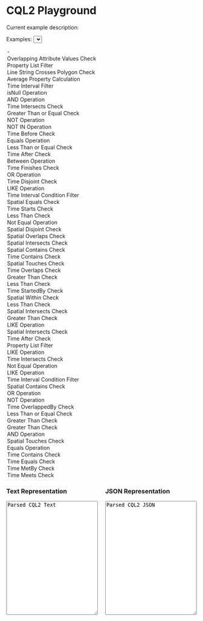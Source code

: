 <script src="https://ajax.googleapis.com/ajax/libs/jquery/3.7.1/jquery.min.js"></script>
<link href="https://cdnjs.cloudflare.com/ajax/libs/select2/4.0.13/css/select2.min.css" rel="stylesheet" />
<script src="https://cdnjs.cloudflare.com/ajax/libs/select2/4.0.13/js/select2.min.js"></script>

<style>
.container {
    display: flex;
    flex-direction: row;
    gap: 20px;
    width: 100%;
}


.editor {
    flex: 1; /* Makes each take up equal space */
    min-width: 45%; /* Prevents excessive shrinking */
}

.right-panel {
    display: flex;
    flex-direction: row; /* Ensures they are side by side */
    gap: 20px;
    width: 100%;
}

textarea {
    width: 100%;
    box-sizing: border-box;
    min-height: 300px; /* Ensures they have enough height */
}

.select2-container {
    max-width: 100%;
    width: auto !important;
    min-width: 200px;
}

.select2-container--default .select2-selection--single {
    height: 34px !important;
    font-size: 14px;
}

.select2-dropdown {
    min-width: 100% !important;
    max-width: 600px;
}

.select2-search__field {
    font-size: 14px !important;
    padding: 4px !important;
}

/* Responsive behavior for smaller screens */
@media (max-width: 768px) {
    .right-panel {
        flex-direction: column; /* Stack on smaller screens */
    }
}
</style>

<script type="module">
  import init, { CQL2 } from '../pkg/cql2_wasm.js';

  await init();
  window.CQL2 = CQL2;
  $(document).ready(function(){
    console.log("Ready");
    console.log("window.cql2", window.CQL2);

    function check(source) {
        let valid = false;
        let txt = $("#cql2text").val();
        let jsn = $("#cql2json").val();

        try {
            if (source === "text") {
                let e = new window.CQL2(txt);
                valid = e.is_valid();
                txt = e.to_text();
                jsn = e.to_json_pretty();
            } else if (source === "json") {
                let e = new window.CQL2(jsn);
                valid = e.is_valid();
                txt = e.to_text();
                jsn = e.to_json_pretty();
            }
        } catch(error) {
            console.log(error);
        }

        console.log(valid, txt, jsn);
        $("#cqlvalid").prop("checked", valid);
        $("#cql2text").val(txt).css({"background-color": valid ? "#90EE90" : "pink"});
        $("#cql2json").val(jsn).css({"background-color": valid ? "#90EE90" : "pink"});
    }

    $("#cql2text").on('input propertychange', function() { check("text"); });
    $("#cql2json").on('input propertychange', function() { check("json"); });

    $("#examples").change(function(){
        let selectedOption = $('#examples').find(":selected");
        let sel = selectedOption.val();
        let description = selectedOption.attr("title");

        if (sel.startsWith("{")) {
            let j = JSON.parse(sel);
            sel = JSON.stringify(j, null, 2);
        }

        $("#cql2text").val(sel);
        $("#cql2json").val(sel);  // Sync both fields
        $("#examples").prop("selectedIndex", 0);
        $("#example-description").text("Current example description: " + description);
        check("text");
    });

    $('#examples').select2({
        placeholder: "Search or select an example...",
        allowClear: true,
        width: '100%'
    });

    check("text"); // Initial validation
});
</script>

<h1>CQL2 Playground</h1>

<p id="example-description" style="margin-bottom: 5px;">Current example description: </p>

Examples: 
<select id="examples" class="searchable-dropdown">
  <option value=''>-</option>
  <option value="{  &quot;op&quot;: &quot;a_overlaps&quot;,  &quot;args&quot;: [    { &quot;property&quot;: &quot;values&quot; },    [ { &quot;timestamp&quot;: &quot;2012-08-10T05:30:00Z&quot; }, { &quot;date&quot;: &quot;2010-02-10&quot; }, false ]  ]}" title="Checks for overlapping attribute values within a specified date range.">Overlapping Attribute Values Check</option>
<option value="{  &quot;op&quot;: &quot;in&quot;,  &quot;args&quot;: [    { &quot;property&quot;: &quot;eo:cloud_cover&quot; },    [ 0.1, 0.2 ]  ]}" title="Filters features based on a property being in a specified list.">Property List Filter</option>
<option value="{  &quot;op&quot;: &quot;s_crosses&quot;,  &quot;args&quot;: [    {      &quot;type&quot;: &quot;LineString&quot;,      &quot;coordinates&quot;: [        [ 43.72992, -79.2998 ], [ 43.73005, -79.2991 ], [ 43.73006, -79.2984 ],        [ 43.73140, -79.2956 ], [ 43.73259, -79.2950 ], [ 43.73266, -79.2945 ],        [ 43.73320, -79.2936 ], [ 43.73378, -79.2936 ], [ 43.73486, -79.2917 ]      ]    },    {      &quot;type&quot;: &quot;Polygon&quot;,      &quot;coordinates&quot;: [        [          [ 43.7286, -79.2986 ], [ 43.7311, -79.2996 ], [ 43.7323, -79.2972 ],          [ 43.7326, -79.2971 ], [ 43.7350, -79.2981 ], [ 43.7350, -79.2982 ],          [ 43.7352, -79.2982 ], [ 43.7357, -79.2956 ], [ 43.7337, -79.2948 ],          [ 43.7343, -79.2933 ], [ 43.7339, -79.2923 ], [ 43.7327, -79.2947 ],          [ 43.7320, -79.2942 ], [ 43.7322, -79.2937 ], [ 43.7306, -79.2930 ],          [ 43.7303, -79.2930 ], [ 43.7299, -79.2928 ], [ 43.7286, -79.2986 ]        ]      ]    }  ]}" title="Checks if a line string crosses a specified polygon.">Line String Crosses Polygon Check</option>
<option value="{ &quot;op&quot;: &quot;avg&quot;, &quot;args&quot;: [ { &quot;property&quot;: &quot;windSpeed&quot; } ] }" title="Computes the average of a specified property.">Average Property Calculation</option>
<option value="{  &quot;op&quot;: &quot;t_during&quot;,  &quot;args&quot;: [    {&quot;interval&quot;: [{ &quot;property&quot;: &quot;starts_at&quot; }, { &quot;property&quot;: &quot;ends_at&quot; }]},    {&quot;interval&quot;: [&quot;2005-01-10&quot;, &quot;2010-02-10&quot;]    }  ]}" title="Filters features based on a time interval condition.">Time Interval Filter</option>
<option value="{  &quot;op&quot;: &quot;isNull&quot;,  &quot;args&quot;: [ { &quot;property&quot;: &quot;value&quot; } ]}" title="Performs a isNull operation on properties.">isNull Operation</option>
<option value="{  &quot;op&quot;: &quot;and&quot;,  &quot;args&quot;: [    {      &quot;op&quot;: &quot;=&quot;,      &quot;args&quot;: [        { &quot;property&quot;: &quot;swimming_pool&quot; },        true      ]    },    {      &quot;op&quot;: &quot;or&quot;,      &quot;args&quot;: [        {          &quot;op&quot;: &quot;>&quot;,          &quot;args&quot;: [            { &quot;property&quot;: &quot;floors&quot; },            5          ]        },        {          &quot;op&quot;: &quot;like&quot;,          &quot;args&quot;: [            { &quot;property&quot;: &quot;material&quot; },            &quot;brick%&quot;          ]        },        {          &quot;op&quot;: &quot;like&quot;,          &quot;args&quot;: [            { &quot;property&quot;: &quot;material&quot; },            &quot;%brick&quot;          ]        }      ]    }  ]}" title="Performs a and operation on properties.">AND Operation</option>
<option value="{  &quot;op&quot;: &quot;t_intersects&quot;,  &quot;args&quot;: [    { &quot;interval&quot;: [ { &quot;property&quot;: &quot;starts_at&quot; }, { &quot;property&quot;: &quot;ends_at&quot; } ] },    { &quot;interval&quot;: [ &quot;1991-10-07T08:21:06.393262Z&quot;, &quot;2010-02-10T05:29:20.073225Z&quot; ] }  ]}" title="Performs a t_intersects operation on properties.">Time Intersects Check</option>
<option value="{  &quot;op&quot;: &quot;>=&quot;,  &quot;args&quot;: [    { &quot;property&quot;: &quot;updated&quot; },    { &quot;date&quot;: &quot;1970-01-01&quot; }  ]}" title="Performs a >= operation on properties.">Greater Than or Equal Check</option>
<option value="{  &quot;op&quot;: &quot;not&quot;,  &quot;args&quot;: [    {      &quot;op&quot;: &quot;like&quot;,      &quot;args&quot;: [        { &quot;property&quot;: &quot;name&quot; },        &quot;foo%&quot;      ]    }  ]}" title="Performs a not operation on properties.">NOT Operation</option>
<option value="{  &quot;op&quot;: &quot;not&quot;,  &quot;args&quot;: [    {      &quot;op&quot;: &quot;in&quot;,      &quot;args&quot;: [        { &quot;property&quot;: &quot;category&quot; },        [ 1, 2, 3, 4 ]      ]    }  ]}" title="Performs a not operation on properties.">NOT IN Operation</option>
<option value="{  &quot;op&quot;: &quot;t_before&quot;,  &quot;args&quot;: [    { &quot;property&quot;: &quot;built&quot; },    { &quot;date&quot;: &quot;2015-01-01&quot; }  ]}" title="Performs a t_before operation on properties.">Time Before Check</option>
<option value="{  &quot;op&quot;: &quot;=&quot;,  &quot;args&quot;: [    0,    {      &quot;op&quot;: &quot;%&quot;,      &quot;args&quot;: [ { &quot;property&quot;: &quot;foo&quot; }, 2 ]    }  ]}" title="Performs a = operation on properties.">Equals Operation</option>
<option value="{  &quot;op&quot;: &quot;<=&quot;,  &quot;args&quot;: [    { &quot;property&quot;: &quot;value&quot; },    {      &quot;op&quot;: &quot;^&quot;,      &quot;args&quot;: [ 2, { &quot;property&quot;: &quot;foo&quot; } ]    }  ]}" title="Performs a <= operation on properties.">Less Than or Equal Check</option>
<option value="{  &quot;op&quot;: &quot;t_after&quot;,  &quot;args&quot;: [    { &quot;property&quot;: &quot;built&quot; },    { &quot;date&quot;: &quot;2012-06-05&quot; }  ]}" title="Performs a t_after operation on properties.">Time After Check</option>
<option value="{  &quot;op&quot;: &quot;between&quot;,  &quot;args&quot;: [    { &quot;property&quot;: &quot;value&quot; },    10, 20  ]}" title="Performs a between operation on properties.">Between Operation</option>
<option value="{  &quot;op&quot;: &quot;t_finishes&quot;,  &quot;args&quot;: [    { &quot;interval&quot;: [ { &quot;property&quot;: &quot;starts_at&quot; }, { &quot;property&quot;: &quot;ends_at&quot; } ] },    { &quot;interval&quot;: [ &quot;1991-10-07&quot;, &quot;2010-02-10T05:29:20.073225Z&quot; ] }  ]}" title="Performs a t_finishes operation on properties.">Time Finishes Check</option>
<option value="{  &quot;op&quot;: &quot;or&quot;,  &quot;args&quot;: [    {      &quot;op&quot;: &quot;and&quot;,      &quot;args&quot;: [        {          &quot;op&quot;: &quot;>&quot;,          &quot;args&quot;: [            { &quot;property&quot;: &quot;floors&quot; },            5          ]        },        {          &quot;op&quot;: &quot;=&quot;,          &quot;args&quot;: [            { &quot;property&quot;: &quot;material&quot; },            &quot;brick&quot;          ]        }      ]    },    {      &quot;op&quot;: &quot;=&quot;,      &quot;args&quot;: [        { &quot;property&quot;: &quot;swimming_pool&quot; },        true      ]    }  ]}" title="Performs a or operation on properties.">OR Operation</option>
<option value="{  &quot;op&quot;: &quot;t_disjoint&quot;,  &quot;args&quot;: [    { &quot;interval&quot;: [ &quot;..&quot;, &quot;2005-01-10T01:01:01.393216Z&quot; ] },    { &quot;interval&quot;: [ { &quot;property&quot;: &quot;starts_at&quot; }, { &quot;property&quot;: &quot;ends_at&quot; } ] }  ]}" title="Performs a t_disjoint operation on properties.">Time Disjoint Check</option>
<option value="{  &quot;op&quot;: &quot;like&quot;,  &quot;args&quot;: [    { &quot;property&quot;: &quot;name&quot; },    &quot;Smith%&quot;  ]}" title="Performs a like operation on properties.">LIKE Operation</option>
<option value="{  &quot;op&quot;: &quot;t_during&quot;,  &quot;args&quot;: [    { &quot;interval&quot;: [ &quot;1969-07-20T20:17:40Z&quot;, &quot;1969-07-21T17:54:00Z&quot; ] },    { &quot;interval&quot;: [ &quot;1969-07-16T13:32:00Z&quot;, &quot;1969-07-24T16:50:35Z&quot; ] }  ]}" title="Filters features based on a time interval condition.">Time Interval Condition Filter</option>
<option value="{  &quot;op&quot;: &quot;s_equals&quot;,  &quot;args&quot;: [    {      &quot;type&quot;: &quot;MultiPoint&quot;,      &quot;coordinates&quot;: [ [ 180.0, -0.5 ],                       [ 179.0, -47.121701 ],                       [ 180.0, -0.0 ],                       [ 33.470475, -0.99999 ],                       [ 179.0, -15.333062 ] ]    },    { &quot;property&quot;: &quot;geometry&quot; }  ]}" title="Performs a s_equals operation on properties.">Spatial Equals Check</option>
<option value="{  &quot;op&quot;: &quot;t_starts&quot;,  &quot;args&quot;: [    { &quot;interval&quot;: [ { &quot;property&quot;: &quot;starts_at&quot; }, { &quot;property&quot;: &quot;ends_at&quot; } ] },    { &quot;interval&quot;: [ &quot;1991-10-07T08:21:06.393262Z&quot;, &quot;..&quot; ] }  ]}" title="Performs a t_starts operation on properties.">Time Starts Check</option>
<option value="{  &quot;op&quot;: &quot;<&quot;,  &quot;args&quot;: [    {      &quot;op&quot;: &quot;avg&quot;,      &quot;args&quot;: [ { &quot;property&quot;: &quot;windSpeed&quot; } ]    },    4  ]}" title="Performs a < operation on properties.">Less Than Check</option>
<option value="{  &quot;op&quot;: &quot;<>&quot;,  &quot;args&quot;: [    { &quot;property&quot;: &quot;id&quot; },    &quot;fa7e1920-9107-422d-a3db-c468cbc5d6df&quot;  ]}" title="Performs a <> operation on properties.">Not Equal Operation</option>
<option value="{  &quot;op&quot;: &quot;s_disjoint&quot;,  &quot;args&quot;: [    { &quot;property&quot;: &quot;geometry&quot; },    {      &quot;type&quot;: &quot;MultiPolygon&quot;,      &quot;coordinates&quot;: [ [ [ [ 144.022387, 45.176126 ],                           [ -1.1, 0.0 ],                           [ 180.0, 47.808086 ],                           [ 144.022387, 45.176126 ] ] ] ]    }  ]}" title="Performs a s_disjoint operation on properties.">Spatial Disjoint Check</option>
<option value="{  &quot;op&quot;: &quot;s_overlaps&quot;,  &quot;args&quot;: [    { &quot;property&quot;: &quot;geometry&quot; },    { &quot;bbox&quot;: [ -179.912109, 1.9, 180.0, 16.897016 ] }  ]}" title="Performs a s_overlaps operation on properties.">Spatial Overlaps Check</option>
<option value="{  &quot;op&quot;: &quot;s_intersects&quot;,  &quot;args&quot;: [    { &quot;property&quot;: &quot;geometry&quot; },    {      &quot;type&quot;: &quot;Point&quot;,      &quot;coordinates&quot;: [ 36.319836, 32.288087 ]    }  ]}" title="Performs a s_intersects operation on properties.">Spatial Intersects Check</option>
<option value="{  &quot;op&quot;: &quot;s_contains&quot;,  &quot;args&quot;: [    { &quot;property&quot;: &quot;geometry&quot; },    {      &quot;type&quot;: &quot;Point&quot;,      &quot;coordinates&quot;: [ -3.508362, -1.754181 ]    }  ]}" title="Performs a s_contains operation on properties.">Spatial Contains Check</option>
<option value="{  &quot;op&quot;: &quot;t_contains&quot;,  &quot;args&quot;: [    { &quot;interval&quot;: [ &quot;2000-01-01T00:00:00Z&quot;, &quot;2005-01-10T01:01:01.393216Z&quot; ] },    { &quot;interval&quot;: [ { &quot;property&quot;: &quot;starts_at&quot; }, { &quot;property&quot;: &quot;ends_at&quot; } ] }      ]}" title="Performs a t_contains operation on properties.">Time Contains Check</option>
<option value="{  &quot;op&quot;: &quot;s_touches&quot;,  &quot;args&quot;: [    { &quot;property&quot;: &quot;geometry&quot; },    {      &quot;type&quot;: &quot;MultiLineString&quot;,      &quot;coordinates&quot;: [ [ [ -1.9, -0.99999 ],                         [ 75.292574, 1.5 ],                         [ -0.5, -4.016458 ],                         [ -31.708594, -74.743801 ],                         [ 179.0, -90.0 ] ],                       [ [ -1.9, -1.1 ],                         [ 1.5, 8.547371 ] ] ]    }  ]}" title="Performs a s_touches operation on properties.">Spatial Touches Check</option>
<option value="{  &quot;op&quot;: &quot;t_overlaps&quot;,  &quot;args&quot;: [    { &quot;interval&quot;: [ { &quot;property&quot;: &quot;starts_at&quot; }, { &quot;property&quot;: &quot;ends_at&quot; } ] },    { &quot;interval&quot;: [ &quot;1991-10-07T08:21:06.393262Z&quot;, &quot;1992-10-09T08:08:08.393473Z&quot; ] }  ]}" title="Performs a t_overlaps operation on properties.">Time Overlaps Check</option>
<option value="{  &quot;op&quot;: &quot;>&quot;,  &quot;args&quot;: [    {      &quot;op&quot;: &quot;-&quot;,      &quot;args&quot;: [        { &quot;property&quot;: &quot;balance&quot; },        150.0      ]    },    0  ]}" title="Performs a > operation on properties.">Greater Than Check</option>
<option value="{  &quot;op&quot;: &quot;<&quot;,  &quot;args&quot;: [    { &quot;property&quot;: &quot;value&quot; },    10  ]}" title="Performs a < operation on properties.">Less Than Check</option>
<option value="{  &quot;op&quot;: &quot;t_startedBy&quot;,  &quot;args&quot;: [    { &quot;interval&quot;: [ &quot;1991-10-07T08:21:06.393262Z&quot;, &quot;2010-02-10T05:29:20.073225Z&quot; ] },    { &quot;interval&quot;: [ { &quot;property&quot;: &quot;starts_at&quot; }, { &quot;property&quot;: &quot;ends_at&quot; } ] }  ]}" title="Performs a t_startedBy operation on properties.">Time StartedBy Check</option>
<option value="{  &quot;op&quot;: &quot;s_within&quot;,  &quot;args&quot;: [    {      &quot;type&quot;: &quot;Polygon&quot;,      &quot;coordinates&quot;: [ [ [ -49.88024, 0.5, -75993.341684 ],                         [ -1.5, -0.99999, -100000.0 ],                         [ 0.0, 0.5, -0.333333 ],                         [ -49.88024, 0.5, -75993.341684 ] ],                       [ [ -65.887123, 2.00001, -100000.0 ],                         [ 0.333333, -53.017711, -79471.332949 ],                         [ 180.0, 0.0, 1852.616704 ],                         [ -65.887123, 2.00001, -100000.0 ] ] ]    },    { &quot;property&quot;: &quot;geometry&quot; }  ]}" title="Performs a s_within operation on properties.">Spatial Within Check</option>
<option value="{  &quot;op&quot;: &quot;<&quot;,  &quot;args&quot;: [    { &quot;property&quot;: &quot;value&quot; },    {      &quot;op&quot;: &quot;-&quot;,      &quot;args&quot;: [        { &quot;property&quot;: &quot;foo&quot; },        10      ]    }  ]}" title="Performs a < operation on properties.">Less Than Check</option>
<option value="{  &quot;op&quot;: &quot;s_intersects&quot;,  &quot;args&quot;: [    { &quot;property&quot;: &quot;geometry&quot; },    {      &quot;type&quot;: &quot;Polygon&quot;,      &quot;coordinates&quot;: [ [ [ -10, -10 ], [ 10, -10 ], [ 10, 10 ], [ -10, -10 ] ] ]    }  ]}" title="Performs a s_intersects operation on properties.">Spatial Intersects Check</option>
<option value="{  &quot;op&quot;: &quot;>&quot;,  &quot;args&quot;: [    { &quot;property&quot;: &quot;value&quot; },    10  ]}" title="Performs a > operation on properties.">Greater Than Check</option>
<option value="{  &quot;op&quot;: &quot;like&quot;,  &quot;args&quot;: [    { &quot;property&quot;: &quot;owner&quot; },    &quot;Mike%&quot;  ]}" title="Performs a like operation on properties.">LIKE Operation</option>
<option value="{  &quot;op&quot;: &quot;s_intersects&quot;,  &quot;args&quot;: [    { &quot;property&quot;: &quot;geometry&quot; },    { &quot;bbox&quot;: [ -128.098193, -1.1, -99999.0, 180.0, 90.0, 100000.0 ] }  ]}" title="Performs a s_intersects operation on properties.">Spatial Intersects Check</option>
<option value="{  &quot;op&quot;: &quot;t_after&quot;,  &quot;args&quot;: [    { &quot;property&quot;: &quot;updated_at&quot; },    { &quot;date&quot;: &quot;2010-02-10&quot; }  ]}" title="Performs a t_after operation on properties.">Time After Check</option>
<option value="{  &quot;op&quot;: &quot;in&quot;,  &quot;args&quot;: [    {      &quot;op&quot;: &quot;casei&quot;,      &quot;args&quot;: [ { &quot;property&quot;: &quot;road_class&quot; } ]    },    [      { &quot;op&quot;: &quot;casei&quot;, &quot;args&quot;: [ &quot;Οδος&quot; ] },      { &quot;op&quot;: &quot;casei&quot;, &quot;args&quot;: [ &quot;Straße&quot; ] }    ]  ]}" title="Filters features based on a property being in a specified list.">Property List Filter</option>
<option value="{  &quot;op&quot;: &quot;like&quot;,  &quot;args&quot;: [    { &quot;op&quot;: &quot;casei&quot;, &quot;args&quot;: [ { &quot;property&quot;: &quot;geophys:SURVEY_NAME&quot; } ] },    { &quot;op&quot;: &quot;casei&quot;, &quot;args&quot;: [ &quot;%calcutta%&quot; ] }  ]}" title="Performs a like operation on properties.">LIKE Operation</option>
<option value="{  &quot;op&quot;: &quot;t_intersects&quot;,  &quot;args&quot;: [    { &quot;property&quot;: &quot;event_time&quot; },    { &quot;interval&quot;: [ &quot;1969-07-16T05:32:00Z&quot;, &quot;1969-07-24T16:50:35Z&quot; ] }  ]}" title="Performs a t_intersects operation on properties.">Time Intersects Check</option>
<option value="{  &quot;op&quot;: &quot;<>&quot;,  &quot;args&quot;: [    false,    {      &quot;op&quot;: &quot;Bar&quot;,      &quot;args&quot;: [ { &quot;property&quot;: &quot;geometry&quot; }, 100, &quot;a&quot;, &quot;b&quot;, false ]    }  ]}" title="Performs a <> operation on properties.">Not Equal Operation</option>
<option value="{  &quot;op&quot;: &quot;like&quot;,  &quot;args&quot;: [    { &quot;property&quot;: &quot;name&quot; },    { &quot;op&quot;: &quot;casei&quot;, &quot;args&quot;: [ &quot;FOO%&quot; ] }  ]}" title="Performs a like operation on properties.">LIKE Operation</option>
<option value="{  &quot;op&quot;: &quot;t_during&quot;,  &quot;args&quot;: [    { &quot;interval&quot;: [ { &quot;property&quot;: &quot;touchdown&quot; }, { &quot;property&quot;: &quot;liftOff&quot; } ] },    { &quot;interval&quot;: [ &quot;1969-07-16T13:32:00Z&quot;, &quot;1969-07-24T16:50:35Z&quot; ] }  ]}" title="Filters features based on a time interval condition.">Time Interval Condition Filter</option>
<option value="{  &quot;op&quot;: &quot;s_contains&quot;,  &quot;args&quot;: [    { &quot;property&quot;: &quot;geometry&quot; },    {      &quot;type&quot;: &quot;Point&quot;,      &quot;coordinates&quot;: [ -3.508362, -1.754181 ]    }  ]}" title="Performs a s_contains operation on properties.">Spatial Contains Check</option>
<option value="{  &quot;op&quot;: &quot;or&quot;,  &quot;args&quot;: [    {      &quot;op&quot;: &quot;isNull&quot;,      &quot;args&quot;: [ { &quot;property&quot;: &quot;value&quot; } ]    },    {      &quot;op&quot;: &quot;between&quot;,      &quot;args&quot;: [        { &quot;property&quot;: &quot;value&quot; },        10, 20      ]    }  ]}" title="Performs a or operation on properties.">OR Operation</option>
<option value="{  &quot;op&quot;: &quot;not&quot;,  &quot;args&quot;: [    {      &quot;op&quot;: &quot;like&quot;,      &quot;args&quot;: [        { &quot;property&quot;: &quot;owner&quot; },        &quot;%Mike%&quot;      ]    }  ]}" title="Performs a not operation on properties.">NOT Operation</option>
<option value="{  &quot;op&quot;: &quot;t_overlappedBy&quot;,  &quot;args&quot;: [    { &quot;interval&quot;: [ &quot;1991-10-07T08:21:06.393262Z&quot;, &quot;2010-02-10T05:29:20.073225Z&quot; ] },    { &quot;interval&quot;: [ { &quot;property&quot;: &quot;starts_at&quot; }, { &quot;property&quot;: &quot;ends_at&quot; } ] }  ]}" title="Performs a t_overlappedBy operation on properties.">Time OverlappedBy Check</option>
<option value="{  &quot;op&quot;: &quot;<=&quot;,  &quot;args&quot;: [    { &quot;property&quot;: &quot;value&quot; },    10  ]}" title="Performs a <= operation on properties.">Less Than or Equal Check</option>
<option value="{  &quot;op&quot;: &quot;>&quot;,  &quot;args&quot;: [    { &quot;property&quot;: &quot;value&quot; },    {      &quot;op&quot;: &quot;+&quot;,      &quot;args&quot;: [        { &quot;property&quot;: &quot;foo&quot; },        10      ]    }  ]}" title="Performs a > operation on properties.">Greater Than Check</option>
<option value="{  &quot;op&quot;: &quot;>&quot;,  &quot;args&quot;: [    { &quot;property&quot;: &quot;floors&quot; },    5  ]}" title="Performs a > operation on properties.">Greater Than Check</option>
<option value="{  &quot;op&quot;: &quot;and&quot;,  &quot;args&quot;: [    {      &quot;op&quot;: &quot;between&quot;,      &quot;args&quot;: [        { &quot;property&quot;: &quot;eo:cloud_cover&quot; },        0.1, 0.2      ]    },    {      &quot;op&quot;: &quot;=&quot;,      &quot;args&quot;: [        { &quot;property&quot;: &quot;landsat:wrs_row&quot; },        28      ]    },    {      &quot;op&quot;: &quot;=&quot;,      &quot;args&quot;: [        { &quot;property&quot;: &quot;landsat:wrs_path&quot; },        203      ]    }  ]}" title="Performs a and operation on properties.">AND Operation</option>
<option value="{  &quot;op&quot;: &quot;s_touches&quot;,  &quot;args&quot;: [    { &quot;property&quot;: &quot;geometry&quot; },    {      &quot;type&quot;: &quot;MultiLineString&quot;,      &quot;coordinates&quot;: [ [ [ -1.9, -0.99999 ],                         [ 75.292574, 1.5 ],                         [ -0.5, -4.016458 ],                         [ -31.708594, -74.743801 ],                         [ 179.0, -90.0 ] ],                       [ [ -1.9, -1.1 ],                         [ 1.5, 8.547371 ] ] ]    }  ]}" title="Performs a s_touches operation on properties.">Spatial Touches Check</option>
<option value="{  &quot;op&quot;: &quot;=&quot;,  &quot;args&quot;: [    { &quot;property&quot;: &quot;swimming_pool&quot; },    true  ]}" title="Performs a = operation on properties.">Equals Operation</option>
<option value="{  &quot;op&quot;: &quot;t_contains&quot;,  &quot;args&quot;: [    { &quot;interval&quot;: [ &quot;2000-01-01T00:00:00Z&quot;, &quot;2005-01-10T01:01:01.393216Z&quot; ] },    { &quot;interval&quot;: [ { &quot;property&quot;: &quot;starts_at&quot; }, { &quot;property&quot;: &quot;ends_at&quot; } ] }      ]}" title="Performs a t_contains operation on properties.">Time Contains Check</option>
<option value="{  &quot;op&quot;: &quot;t_equals&quot;,  &quot;args&quot;: [    { &quot;property&quot;: &quot;updated_at&quot; },    { &quot;date&quot;: &quot;1851-04-29&quot; }  ]}" title="Performs a t_equals operation on properties.">Time Equals Check</option>
<option value="{  &quot;op&quot;: &quot;t_metBy&quot;,  &quot;args&quot;: [    { &quot;interval&quot;: [ &quot;2010-02-10T05:29:20.073225Z&quot;, &quot;2010-10-07&quot; ] },    { &quot;interval&quot;: [ { &quot;property&quot;: &quot;starts_at&quot; }, { &quot;property&quot;: &quot;ends_at&quot; } ] }  ]}" title="Performs a t_metBy operation on properties.">Time MetBy Check</option>
<option value="{  &quot;op&quot;: &quot;t_meets&quot;,  &quot;args&quot;: [    { &quot;interval&quot;: [ &quot;2005-01-10&quot;, &quot;2010-02-10&quot; ] },    { &quot;interval&quot;: [ { &quot;property&quot;: &quot;starts_at&quot; }, { &quot;property&quot;: &quot;ends_at&quot; } ] }  ]}" title="Performs a t_meets operation on properties.">Time Meets Check</option>

</select>

<div class="container">
    <div class="right-panel">
        <div class="editor">
            <h3>Text Representation</h3>
            <textarea id="cql2text" rows="10">Parsed CQL2 Text</textarea>
        </div>
        <div class="editor">
            <h3>JSON Representation</h3>
            <textarea id="cql2json" rows="10">Parsed CQL2 JSON</textarea>
        </div>
    </div>
</div>